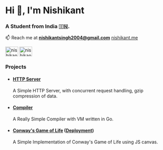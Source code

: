 <h1>Hi 👋, I'm Nishikant</h1>
<h3>A Student from India 🇮🇳.</h3>

<!--
- 🔭 I’m currently working on [a](a)

- 🌱 I’m currently learning **a**

- 👯 I’m looking to collaborate on [a](a)

- 🤝 I’m looking for help with [a](a)

- 👨‍💻 All of my projects are available at [a](a)

- 📝 I regularly write articles on [a](a)

- 💬 Ask me about **a**
-->
📫 Reach me at **nishikantsingh2004@gmail.com**
[nishikant.me](https://nishikant.me)
<!--
- 📄 Know about my experiences [a](a)

- ⚡ Fun fact **a**
-->
<p align="left">
  <a href="https://www.leetcode.com/nishikantsingh" target="_blank"><img align="center" src="https://raw.githubusercontent.com/rahuldkjain/github-profile-readme-generator/master/src/images/icons/Social/leet-code.svg" alt="nishikantsingh" height="30" width="40" /></a>
  <a href="https://linkedin.com/in/nishikant-singh-65750022b" target="_blank"><img align="center" src="https://raw.githubusercontent.com/rahuldkjain/github-profile-readme-generator/master/src/images/icons/Social/linked-in-alt.svg" alt="nishikant singh" height="30" width="40" /></a>
</p>

<h3>Projects</h3>
<p>
    <ul>
      <li>
        <div>
          <h4><a href="https://github.com/NishikantS578/http_server" target="_blank">HTTP Server</a></h4>
          <p>
            A Simple HTTP Server, with concurrent request handling, gzip compression of data.
          </p>
        </div>
      </li>
      <li>
        <div>
          <h4><a href="https://github.com/NishikantS578/majorProject" target="_blank">Compiler</a></h4>
          <p>
            A Really Simple Compiler with VM written in Go.
          </p>
        </div>
      </li>
      <li>
        <div>
          <h4><a href="https://github.com/NishikantS578/Game_Of_Life" target="_blank">Conway's Game of Life</a> (<a href="https://nishikants578.github.io/Game_Of_Life/">Deployment</a>)</h4>
          <p>
            A Simple Implementation of Conway's Game of Life using JS canvas.
          </p>
        </div>
      </li>
  </ul>
</p>
